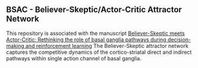 ## BSAC - Believer-Skeptic/Actor-Critic Attractor Network


This repository is associated with the manuscript [Believer-Skeptic meets Actor-Critic: Rethinking the role of basal ganglia pathways during decision-making and reinforcement learning](https://www.frontiersin.org/articles/10.3389/fnins.2016.00106/full) The Believer-Skeptic attractor network captures the competitive dynamics of the cortico-striatal direct and indirect pathways within single action channel of basal ganglia. 
